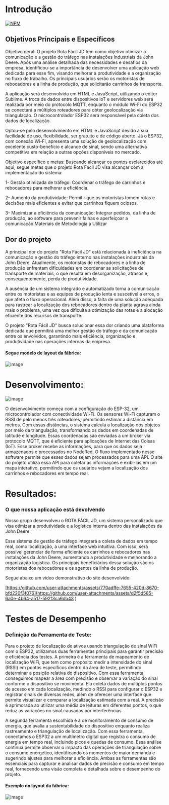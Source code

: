 # Introdução
[![NPM](https://img.shields.io/npm/l/react)]([https://github.com/devsuperior/sds1-wmazoni/blob/master/LICENSE](https://github.com/joaogabriel365/Rota-Facil-JD/blob/main/LICENSE)) 

## Objetivos Príncipais e Específicos

Objetivo geral:
O projeto Rota Fácil JD tem como objetivo otimizar a comunicação e a gestão do tráfego nas instalações industriais da John Deere. Após uma análise detalhada das necessidades e desafios da empresa, identificou-se a importância de desenvolver uma aplicação web dedicada para esse fim, visando melhorar a produtividade e a organização no fluxo de trabalho. Os principais usuários serão os motoristas de rebocadores e a linha de produção, que solicitarão carrinhos de transporte.

A aplicação será desenvolvida em HTML e JavaScript, utilizando o editor Sublime. A troca de dados entre dispositivos IoT e servidores web será realizada por meio do protocolo MQTT, enquanto o módulo Wi-Fi do ESP32 se conectará a múltiplos roteadores para obter geolocalização via triangulação. O microcontrolador ESP32 será responsável pela coleta dos dados de localização.

Optou-se pelo desenvolvimento em HTML e JavaScript devido à sua facilidade de uso, flexibilidade, ser gratuito e de código aberto. Já o ESP32, com conexão Wi-Fi, apresenta uma solução de geolocalização com excelente custo-benefício e alcance de sinal, sendo uma alternativa competitiva em relação a outras opções disponíveis no mercado.

Objetivo específico e metas:
Buscando alcançar os pontos esclarecidos até aqui, segue metas que o projeto Rota Fácil JD visa alcançar com a implementação do sistema:

1- Gestão otimizada de tráfego: Coordenar o tráfego de carrinhos e rebocadores para melhorar a eficiência.

2- Aumento da produtividade: Permitir que os motoristas tomem rotas e decisões mais eficientes e evitar que carrinhos fiquem ociosos.

3- Maximizar a eficiência da comunicação: Integrar pedidos, da linha de produção, ao software para prevenir falhas e aperfeiçoar a comunicação.Materiais de Metodologia a Utilizar

## Dor do projeto


A principal dor do projeto "Rota Fácil JD" está relacionada à ineficiência na comunicação e gestão do tráfego interno nas instalações industriais da John Deere. Atualmente, os motoristas de rebocadores e a linha de produção enfrentam dificuldades em coordenar as solicitações de transporte de materiais, o que resulta em desorganização, atrasos e, consequentemente, perda de produtividade.

A ausência de um sistema integrado e automatizado torna a comunicação entre os motoristas e as equipes de produção lenta e suscetível a erros, o que afeta o fluxo operacional. Além disso, a falta de uma solução adequada para rastrear a localização dos rebocadores dentro da planta agrava ainda mais o problema, uma vez que dificulta a otimização das rotas e a alocação eficiente dos recursos de transporte.

O projeto "Rota Fácil JD" busca solucionar essa dor criando uma plataforma dedicada que permitirá uma melhor gestão do tráfego e da comunicação entre os envolvidos, garantindo mais eficiência, organização e produtividade nas operações internas da empresa.



#### Segue modelo de layout da fábrica:

![image](https://github.com/user-attachments/assets/ec91b8e0-685e-4ed3-aa3a-9cd6bbe87ea7)

# Desenvolvimento:

![image](https://github.com/user-attachments/assets/1d3de007-44ad-4766-8000-a21e2defe62a)

   O desenvolvimento começa com a configuração do ESP-32, um microcontrolador com conectividade Wi-Fi. Os sensores Wi-Fi capturam o RSSI de pelo menos três roteadores, permitindo estimar a distância em metros. Com essas distâncias, o sistema calcula a localização dos objetos por meio da triangulação, transformando os dados em coordenadas de latitude e longitude.
Essas coordenadas são enviadas a um broker via protocolo MQTT, que é eficiente para aplicações de Internet das Coisas (IoT). Esse broker recebe as informações, para que os dados seja armazenados e processados no NodeRed. O fluxo implementado nesse software permite que esses dados sejam processados para uma API. O site do projeto utiliza essa API para coletar as informações e exibi-las em um mapa interativo, permitindo que os usuários vejam a localização dos carrinhos e rebocadores em tempo real.
 
# Resultados:
### O que nossa aplicação está devolvendo

Nosso grupo desenvolveu o ROTA FÁCIL JD, um sistema personalizado que visa otimizar a produtividade e a logística interna dentro das instalações da John Deere.

Esse sistema de gestão de tráfego integrará a coleta de dados em tempo real, como localização, a uma interface web intuitiva. Com isso, será possível gerenciar de forma eficiente os carrinhos e rebocadores nas instalações da John Deere, aumentando a produtividade e melhorando a organização logística. Os principais beneficiários dessa solução são os motoristas dos rebocadores e os agentes da linha de produção.

Segue abaixo um video demonstrativo do site desenvolvido:


[https://github.com/user-attachments/assets/770adffe-7655-420d-8670-bfd220f3f076](https://github.com/user-attachments/assets/d2f5d585-6a0e-4b64-a517-592f3ca6db43
)

# Testes de Desempenho

### Definição da Ferramenta de Teste:
Para o projeto de localização de ativos usando triangulação de sinal WiFi com o ESP32, utilizamos duas ferramentas principais para garantir precisão e eficiência dos testes. A primeira é a ferramenta de mapeamento de localização WiFi, que tem como propósito medir a intensidade do sinal (RSSI) em pontos específicos dentro da área de teste, permitindo determinar a posição relativa do dispositivo. Com essa ferramenta, conseguimos mapear a área com precisão e observar a variação do sinal conforme o dispositivo se movimenta. Ela coleta dados de múltiplos pontos de acesso em cada localização, medindo o RSSI para configurar o ESP32 e registrar sinais de diversas redes, além de oferecer uma interface que permite visualizar e comparar a localização estimada com a real. A precisão é aprimorada ao utilizar uma média de leituras em diferentes pontos, o que reduz as variações no sinal causadas por interferências.

A segunda ferramenta escolhida é a de monitoramento de consumo de energia, que avalia a sustentabilidade do dispositivo enquanto realiza rastreamento e triangulação de localização. Com essa ferramenta, conectamos o ESP32 a um multímetro digital que registra o consumo de energia em tempo real, incluindo picos e quedas de consumo. Essa análise contínua permite observar o impacto das operações de triangulação sobre o consumo energético, identificando os momentos de maior demanda e sugerindo ajustes para melhorar a eficiência. Ambas as ferramentas são essenciais para capturar e analisar dados de precisão e consumo em tempo real, fornecendo uma visão completa e detalhada sobre o desempenho do projeto.

#### Exemplo do layout da fábrica:

![image](https://github.com/user-attachments/assets/9c8f596a-844d-4023-8d89-282b4e76d49a)



